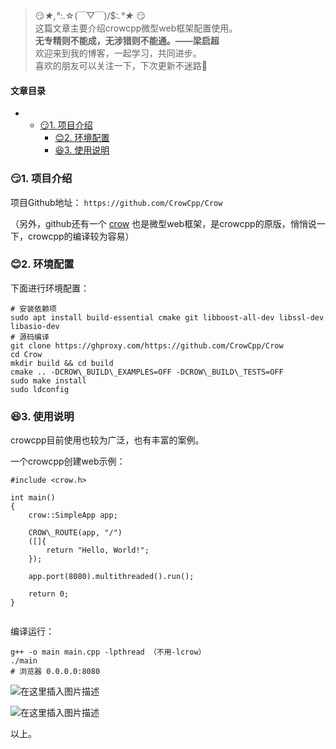 







> 
> 😏*★,°*:.☆(￣▽￣)/$:*.°★* 😏  
>  这篇文章主要介绍crowcpp微型web框架配置使用。  
>  **无专精则不能成，无涉猎则不能通。——梁启超**  
>  欢迎来到我的博客，一起学习，共同进步。  
>  喜欢的朋友可以关注一下，下次更新不迷路🥞
> 
> 
> 




#### 文章目录


* + [:smirk:1. 项目介绍](#smirk1__7)
	+ [:blush:2. 环境配置](#blush2__11)
	+ [:satisfied:3. 使用说明](#satisfied3__26)




### 😏1. 项目介绍


项目Github地址： `https://github.com/CrowCpp/Crow`


（另外，github还有一个 [crow](https://github.com/ipkn/crow) 也是微型web框架，是crowcpp的原版，悄悄说一下，crowcpp的编译较为容易）


### 😊2. 环境配置


下面进行环境配置：



```
# 安装依赖项
sudo apt install build-essential cmake git libboost-all-dev libssl-dev libasio-dev
# 源码编译
git clone https://ghproxy.com/https://github.com/CrowCpp/Crow
cd Crow
mkdir build && cd build
cmake .. -DCROW\_BUILD\_EXAMPLES=OFF -DCROW\_BUILD\_TESTS=OFF
sudo make install
sudo ldconfig

```

### 😆3. 使用说明


crowcpp目前使用也较为广泛，也有丰富的案例。


一个crowcpp创建web示例：



```
#include <crow.h>

int main()
{
    crow::SimpleApp app;

    CROW\_ROUTE(app, "/")
    ([]{
        return "Hello, World!";
    });

    app.port(8080).multithreaded().run();

    return 0;
}


```

编译运行：



```
g++ -o main main.cpp -lpthread （不用-lcrow）
./main
# 浏览器 0.0.0.0:8080

```

![在这里插入图片描述](https://img-blog.csdnimg.cn/a8b7d9130add484fa849591b2239c192.png)


![在这里插入图片描述](https://img-blog.csdnimg.cn/6cbcd6c17cec4dba9bb3c0f895f02fa2.png)


以上。





